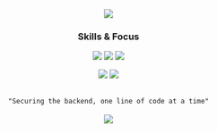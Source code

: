 <div align="center>
  <img width="100%" height="300" src="https://capsule-render.vercel.app/api?type=waving&color=0:FF6B6B,50:4ECDC4,100:45B7D1&height=300&section=header&text=GlitchIdea&fontSize=90&fontColor=fff&animation=fadeIn&fontAlignY=38&desc=Cybersecurity%20%7C%20Web%20Security%20%7C%20Backend%20Development&descAlignY=51&descAlign=50">
</div>

<div align="center">
  <img src="https://readme-typing-svg.herokuapp.com/?lines=⚡+Backend+Security+Developer;⚡+Django+Developer;⚡+Web+Security+Specialist;⚡+Python+Developer;⚡+Linux+Expert;&font=JetBrains+Mono&size=25&duration=3000&pause=1000&color=00D4FF&center=true&vCenter=true&width=600&height=100">
</div>

<div align="center">
  <h3>Skills & Focus</h3>
  <p>
    <img src="https://img.shields.io/badge/🔒_Security-FF0000?style=for-the-badge&logoColor=white"/>
    <img src="https://img.shields.io/badge/🐍_Python-3776AB?style=for-the-badge&logoColor=white"/>
    <img src="https://img.shields.io/badge/🌐_Django-092E20?style=for-the-badge&logoColor=white"/>
  </p>
  <p>
    <img src="https://img.shields.io/badge/Linux-FCC624?style=for-the-badge&logo=linux&logoColor=black"/>
    <img src="https://img.shields.io/badge/Windows-0078D6?style=for-the-badge&logo=windows&logoColor=white"/>
  </p>

  <br>
  <code>"Securing the backend, one line of code at a time"</code>
  <br><br>
  <img src="https://img.shields.io/badge/I_use-Arch_btw-1793D1?style=for-the-badge&logo=arch-linux&logoColor=white"/>
</div>
